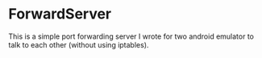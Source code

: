 ForwardServer
=============

This is a simple port forwarding server I wrote for two android emulator to talk to each other (without using iptables).